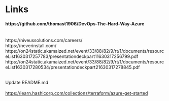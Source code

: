 # Links

<h4>https://github.com/thomast1906/DevOps-The-Hard-Way-Azure</h4>

<br>
https://niveussolutions.com/careers/
<br>
https://neverinstall.com/
<br>
https://on24static.akamaized.net/event/33/88/82/9/rt/1/documents/resourceList1630317257783/presentationdeckpart11630317256799.pdf
<br>
https://on24static.akamaized.net/event/33/88/82/9/rt/1/documents/resourceList1630317280534/presentationdeckpart21630317278845.pdf
<br>

<br>Update README.md<br>
<br>https://learn.hashicorp.com/collections/terraform/azure-get-started<br>

